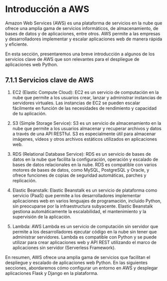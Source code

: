 # Introducción a AWS

Amazon Web Services (AWS) es una plataforma de servicios en la nube que ofrece una amplia gama de servicios informáticos, de almacenamiento, de bases de datos y de aplicaciones, entre otros. AWS permite a las empresas y desarrolladores implementar y escalar aplicaciones web de manera rápida y eficiente.

En esta sección, presentaremos una breve introducción a algunos de los servicios clave de AWS que son relevantes para el despliegue de aplicaciones web Python.

## 7.1.1 Servicios clave de AWS

1. EC2 (Elastic Compute Cloud): EC2 es un servicio de computación en la nube que permite a los usuarios crear, lanzar y administrar instancias de servidores virtuales. Las instancias de EC2 se pueden escalar fácilmente en función de las necesidades de rendimiento y capacidad de tu aplicación.

2. S3 (Simple Storage Service): S3 es un servicio de almacenamiento en la nube que permite a los usuarios almacenar y recuperar archivos y datos a través de una API RESTful. S3 es especialmente útil para almacenar imágenes, vídeos y otros archivos estáticos utilizados en aplicaciones web.

3. RDS (Relational Database Service): RDS es un servicio de bases de datos en la nube que facilita la configuración, operación y escalado de bases de datos relacionales en la nube. RDS es compatible con varios motores de bases de datos, como MySQL, PostgreSQL y Oracle, y ofrece funciones de copias de seguridad automáticas, parches y replicación.

4. Elastic Beanstalk: Elastic Beanstalk es un servicio de plataforma como servicio (PaaS) que permite a los desarrolladores implementar aplicaciones web en varios lenguajes de programación, incluido Python, sin preocuparse por la infraestructura subyacente. Elastic Beanstalk gestiona automáticamente la escalabilidad, el mantenimiento y la supervisión de la aplicación.

5. Lambda: AWS Lambda es un servicio de computación sin servidor que permite a los desarrolladores ejecutar código en la nube sin tener que administrar servidores. Lambda es compatible con Python y se puede utilizar para crear aplicaciones web y API REST utilizando el marco de aplicaciones sin servidor (Serverless Framework).

En resumen, AWS ofrece una amplia gama de servicios que facilitan el despliegue y escalado de aplicaciones web Python. En las siguientes secciones, abordaremos cómo configurar un entorno en AWS y desplegar aplicaciones Flask y Django en la plataforma.